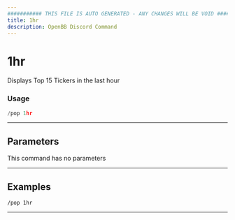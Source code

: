 ```yaml
---
########### THIS FILE IS AUTO GENERATED - ANY CHANGES WILL BE VOID ###########
title: 1hr
description: OpenBB Discord Command
---
```


# 1hr

Displays Top 15 Tickers in the last hour

### Usage

```python wordwrap
/pop 1hr
```

---

## Parameters

This command has no parameters



---

## Examples

```
/pop 1hr
```
---
